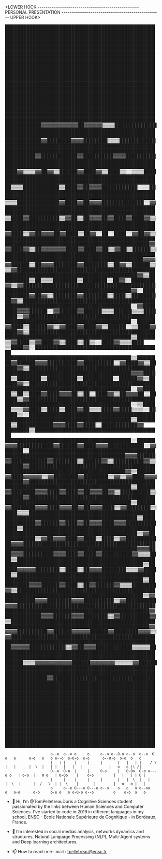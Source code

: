 <LOWER HOOK ---------------------------------------------------- PERSONAL PRESENTATION --------------------------------------------------- UPPER HOOK>

██████████████████████████████████████████████████████████████████████████████████████████████████████████████████████████████████████████████████████
██████████████████████████████████████████████████████████████████████████████████████████████████████████████████████████████████████████████████████
██████████████████████████████████████████████████████████████████████████████████████████████████████████████████████████████████████████████████████
██████████████████████████████████████████████████████████████████████████████████████████████████████████████████████████████████████████████████████
██████████████████████████████████████████████████████████████████████████████████████████████████████████████████████████████████████████████████████
██████████████████████████████████████████████████████████████████████████████████████████████████████████████████████████████████████████████████████
██████████████████████████████████████████████████████████████▓▓▓▓▓▓▓▓▓▓▓▓██▓▓▓▓▓▓▒▒▒▒████████████████████████████████████████████████████████████████
██████████████████████████████████████████████████████████████▓▓████████▓▓▓▓████████▒▒▒▒██████████████████████████████████████████████████████████████
████████████████████████████████████████████████████████████▓▓████████████▓▓██████████▓▓▓▓████████████████████████████████████████████████████████████
██████████████████████████████████████████████████████▓▓▒▒▒▒▓▓██▓▓▒▒██████▓▓████▓▓▒▒████▒▒░░▒▒▒▒██████████████████████████████████████████████████████
████████████████████████████████████████████████████▒▒▒▒████████████▒▒████▓▓██▓▓▓▓████████████░░░░████████████████████████████████████████████████████
██████████████████████████████████████████████████▒▒▒▒██████████████▓▓████▓▓██▓▓▓▓██████████████░░▓▓██████████████████████████████████████████████████
██████████████████████████████████████████████████▒▒████▓▓██████████▒▒▓▓██▒▒██▓▓▓▓██▓▓████▓▓████▓▓▒▒██████████████████████████████████████████████████
██████████████████████████████████████████████████▓▓████▒▒▓▓██▓▓▓▓██▓▓████▒▒██▓▓░░██░░████░░▓▓██▓▓▒▒██████████████████████████████████████████████████
████████████████████████████████████████████████▓▓▓▓████▓▓▒▒██▓▓▓▓▓▓▓▓████▓▓████▓▓██▒▒▓▓██▒▒██████▒▒██████████████████████████████████████████████████
██████████████████████████████████████████████▓▓▓▓▓▓██████▒▒██▓▓▓▓████████▓▓████████▒▒██▓▓▒▒██████▒▒▒▒▓▓██████████████████████████████████████████████
████████████████████████████████████████████▓▓▒▒██████████▒▒██▒▒▒▒████████▒▒████████░░██▓▓░░████████▓▓▒▒▓▓████████████████████████████████████████████
██████████████████████████████████████████▓▓░░████████████▓▓██▓▓▒▒████████▓▓████████▒▒████▒▒██████████▓▓▒▒████████████████████████████████████████████
██████████████████████████████████████████░░▓▓████████▓▓▓▓██████░░▓▓██████▓▓██████▒▒▒▒██████▒▒▒▒████████▒▒▓▓██████████████████████████████████████████
██████████████████████████████████████████░░██████▓▓████▒▒██████▓▓▒▒▓▓████▓▓████▓▓▒▒██████░░▒▒████▓▓████▓▓▒▒██████████████████████████████████████████
██████████████████████████████████████████▒▒██████▒▒▓▓████▒▒▓▓████▓▓▒▒████▒▒██▒▒░░████▓▓▒▒▒▒████  ▒▒████▓▓░░██████████████████████████████████████████
██████████████████████████████████████████▒▒████████▓▓██████▓▓▓▓██████████▓▓██████████░░▓▓████▓▓▒▒██████▓▓▒▒██████████████████████████████████████████
██████████████████████████████████████████▓▓▓▓██████▒▒████████▒▒██████████▒▒██████████░░██████▓▓▒▒██████▓▓▒▒██████████████████████████████████████████
██████████████████████████████████████████░░▓▓██████▒▒██▒▒████▓▓████▓▓▓▓██▒▒██░░████▓▓▒▒██▓▓▓▓██░░██████▒▒▓▓██████████████████████████████████████████
██████████████████████████████████████████░░▒▒██████▒▒▒▒▓▓████▒▒████▒▒████▓▓██▒▒▒▒████▓▓████▒▒▒▒░░██████▒▒░░██████████████████████████████████████████
██████████████████████████████████████████▒▒████████▒▒████████████▓▓▓▓████▓▓████░░████████████▓▓  ████████▒▒██████████████████████████████████████████
██████████████████████████████████████████░░██████▓▓▓▓████████████▓▓██████▓▓████▓▓▓▓████████████░░▓▓██████░░██████████████████████████████████████████
████████████████████████████████████████▓▓▓▓██████▓▓████████████▓▓████████▒▒██████▓▓▒▒██████████▓▓▒▒██████▓▓██████████████████████████████████████████
████████████████████████████████████████▓▓▒▒██████▓▓████▓▓▓▓▓▓▒▒▓▓████████▓▓████████▒▒▓▓▒▒▓▓████▓▓▓▓██████▓▓██████████████████████████████████████████
██████████████████████████████████████████▒▒██████▓▓████████▓▓▓▓████▓▓████▓▓██▓▓▓▓██▓▓▒▒██████████▒▒██████▓▓██████████████████████████████████████████
██████████████████████████████████████████▒▒██████▓▓████████▓▓▓▓████▓▓▓▓██▓▓██▓▓▓▓████▒▒▓▓████████▒▒████▒▒▒▒██████████████████████████████████████████
████████████████████████████████████████████▒▒██████████████▓▓██████▓▓████▓▓██▓▓▓▓████▓▓▓▓██████████████▒▒████████████████████████████████████████████
████████████████████████████████████████████▒▒▓▓████████████▒▒▓▓██▓▓▓▓████▓▓████▒▒████▒▒▓▓████████████▓▓▓▓████████████████████████████████████████████
████████████████████████████████████████████▓▓▓▓████▓▓▓▓██████████▓▓▓▓████▓▓████▓▓██████████▓▓▒▒▒▒████▒▒██████████████████████████████████████████████
██████████████████████████████████████████████▒▒██████▓▓▓▓▓▓████████▒▒████▒▒██▓▓▓▓████████▒▒▒▒▓▓██████▒▒██████████████████████████████████████████████
██████████████████████████████████████████████▒▒██████████▓▓▓▓██████▓▓████▒▒██▓▓██████▓▓▒▒▒▒████████▓▓▒▒██████████████████████████████████████████████
██████████████████████████████████████████████▒▒▓▓██████████▓▓▓▓████████▓▓▓▓██████████▒▒▓▓██████████▓▓▓▓██████████████████████████████████████████████
████████████████████████████████████████████████▓▓████████████▓▓▓▓██████▓▓▓▓████████▒▒▓▓██████████▓▓▒▒████████████████████████████████████████████████
████████████████████████████████████████████████▓▓▓▓▓▓██████████▓▓██████▓▓▓▓▓▓██████▓▓████████▓▓▓▓▒▒▓▓████████████████████████████████████████████████
████████████████████████████████████████████████████▓▓▓▓▓▓████████████▒▒▓▓██▓▓▓▓████████████▒▒▒▒▒▒████████████████████████████████████████████████████
████████████████████████████████████████████████████████▒▒▒▒▓▓▓▓▓▓▓▓▓▓▓▓██████▓▓▓▓▓▓▓▓▒▒▒▒▒▒▓▓████████████████████████████████████████████████████████
████████████████████████████████████████████████████████████████▓▓████████████████████████████████████████████████████████████████████████████████████
██████████████████████████████████████████████████████████████████████████████████████████████████████████████████████████████████████████████████████
██████████████████████████████████████████████████████████████████████████████████████████████████████████████████████████████████████████████████████
██████████████████████████████████████████████████████████████████████████████████████████████████████████████████████████████████████████████████████
██████████████████████████████████████████████████████████████████████████████████████████████████████████████████████████████████████████████████████

                         o--o  o--o o     o     o--o o--O-o o--o  o--o  O   o   o      o-o   o   o o--o  o-O-o  o-o      o--O-o  o-o  o   o
                         |   | |    |     |     |       |   |   | |    / \  |   |      |  \  |   | |   |   |   |            |   o   o |\ /|
                         O--o  O-o  |     |     O-o     |   O-Oo  O-o o---o o   | o-o  |   O o   | O-Oo    |    o-o         |   |   | | O |
                         |     |    |     |     |       |   |  \  |   |   |  \  |      |  /   \  | |  \    |       |        |   o   o |   |
                         o     o--o O---o O---o o--o    o   o   o o--oo   o   o-o      o-o     o-o o   o o-O-o o--o         o    o-o  o   o


- 👋 Hi, I’m @TomPelletreauDuris a Cognitive Sciences student passionated by the links between Human Sciences and Computer Sciences.
I've started to code in 2019 in different languages in my school, ENSC - Ecole Nationale Supérieure de Cognitique - in Bordeaux, France.

- 👀 I’m interested in social medias analysis, networks dynamics and structures, Natural Language Processing (NLP), Multi-Agent systems and Deep learning architectures.

- 📫 How to reach me :
mail : tpelletreau@ensc.fr
